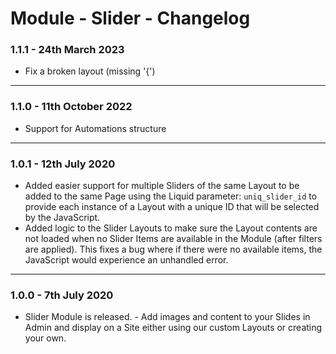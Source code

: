 # Module - Slider - Changelog

### 1.1.1 - 24th March 2023

* Fix a broken layout (missing '{')

***

### 1.1.0 - 11th October 2022

* Support for Automations structure

***

### 1.0.1 - 12th July 2020

* Added easier support for multiple Sliders of the same Layout to be added to the same Page using the Liquid parameter: `uniq_slider_id` to provide each instance of a Layout with a unique ID that will be selected by the JavaScript.
* Added logic to the Slider Layouts to make sure the Layout contents are not loaded when no Slider Items are available in the Module (after filters are applied). This fixes a bug where if there were no available items, the JavaScript would experience an unhandled error.

***

### 1.0.0 - 7th July 2020

* Slider Module is released. - Add images and content to your Slides in Admin and display on a Site either using our custom Layouts or creating your own.
